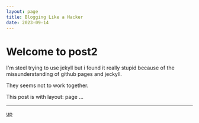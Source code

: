 ```yaml
---
layout: page
title: Blogging Like a Hacker
date: 2023-09-14
---
```


# Welcome to post2

I'm steel trying to use jekyll but i found it really stupid because of the missunderstanding of github pages and jeckyll.

They seems not to work together.

This post is with layout: page ...

---

[up](./)
